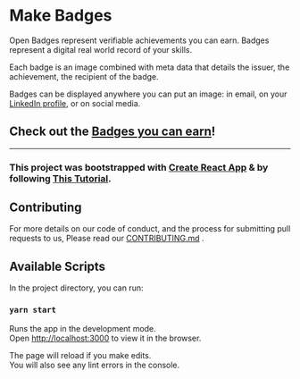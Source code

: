 # Make Badges

Open Badges represent verifiable achievements you can earn. Badges represent a digital real world record of your skills.

Each badge is an image combined with meta data that details the issuer, the achievement, the recipient of the badge.

Badges can be displayed anywhere you can put an image: in email, on your [LinkedIn profile](https://openbadges.tumblr.com/post/55809369771/how-to-display-your-open-badges-on-your-linkedin),  or on social media.

## Check out the [Badges you can earn](./Badgelist.md)!

---

### This project was bootstrapped with [Create React App](https://github.com/facebook/create-react-app) & by following [This Tutorial](https://www.makeschool.com/academy/track/react-fundamentals-vm0).

## Contributing

For more details on our code of conduct, and the process for submitting pull requests to us, Please read our [CONTRIBUTING.md](CONTRIBUTING.md) .

## Available Scripts

In the project directory, you can run:

### `yarn start`

Runs the app in the development mode.<br />
Open [http://localhost:3000](http://localhost:3000) to view it in the browser.

The page will reload if you make edits.<br />
You will also see any lint errors in the console.

<!-- #### `yarn test`

Launches the test runner in the interactive watch mode.<br />
See the section about [running tests](https://facebook.github.io/create-react-app/docs/running-tests) for more information.

#### `yarn build`

Builds the app for production to the `build` folder.<br />
It correctly bundles React in production mode and optimizes the build for the best performance.

The build is minified and the filenames include the hashes.<br />
Your app is ready to be deployed!

See the section about [deployment](https://facebook.github.io/create-react-app/docs/deployment) for more information.

#### `yarn eject`

**Note: this is a one-way operation. Once you `eject`, you can’t go back!**

If you aren’t satisfied with the build tool and configuration choices, you can `eject` at any time. This command will remove the single build dependency from your project.

Instead, it will copy all the configuration files and the transitive dependencies (webpack, Babel, ESLint, etc) right into your project so you have full control over them. All of the commands except `eject` will still work, but they will point to the copied scripts so you can tweak them. At this point you’re on your own.

You don’t have to ever use `eject`. The curated feature set is suitable for small and middle deployments, and you shouldn’t feel obligated to use this feature. However we understand that this tool wouldn’t be useful if you couldn’t customize it when you are ready for it.

### Learn More

You can learn more in the [Create React App documentation](https://facebook.github.io/create-react-app/docs/getting-started).

To learn React, check out the [React documentation](https://reactjs.org/).

#### Code Splitting

This section has moved [here](https://facebook.github.io/create-react-app/docs/code-splitting)

#### Analyzing the Bundle Size

This section has moved [here](https://facebook.github.io/create-react-app/docs/analyzing-the-bundle-size)

#### Making a Progressive Web App

This section has moved [here](https://facebook.github.io/create-react-app/docs/making-a-progressive-web-app)

#### Advanced Configuration

This section has moved [here](https://facebook.github.io/create-react-app/docs/advanced-configuration)

#### Deployment

This section has moved [here](https://facebook.github.io/create-react-app/docs/deployment)

#### `yarn build` fails to minify

This section has moved [here](https://facebook.github.io/create-react-app/docs/troubleshooting#npm-run-build-fails-to-minify) -->
